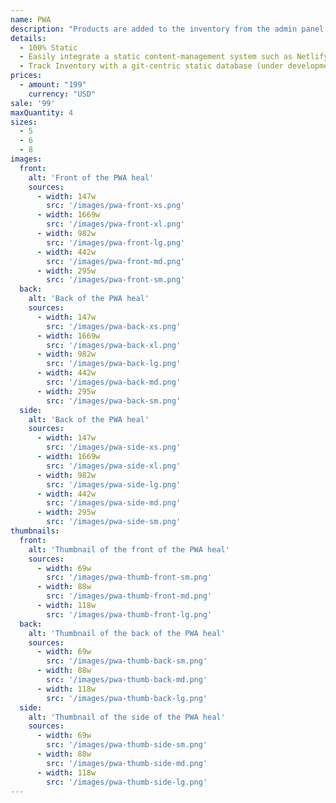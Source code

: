 ```yaml
---
name: PWA
description: "Products are added to the inventory from the admin panel. You can access this from the gocommerce.com/admin page. Check it out to learn more.\_"
details:
  - 100% Static
  - Easily integrate a static content-management system such as Netlify-CMS
  - Track Inventory with a git-centric static database (under development)
prices:
  - amount: "199"
    currency: "USD"
sale: '99'
maxQuantity: 4
sizes:
  - 5
  - 6
  - 8
images:
  front:
    alt: 'Front of the PWA heal'
    sources:
      - width: 147w
        src: '/images/pwa-front-xs.png'
      - width: 1669w
        src: '/images/pwa-front-xl.png'
      - width: 982w
        src: '/images/pwa-front-lg.png'
      - width: 442w
        src: '/images/pwa-front-md.png'
      - width: 295w
        src: '/images/pwa-front-sm.png'
  back:
    alt: 'Back of the PWA heal'
    sources:
      - width: 147w
        src: '/images/pwa-back-xs.png'
      - width: 1669w
        src: '/images/pwa-back-xl.png'
      - width: 982w
        src: '/images/pwa-back-lg.png'
      - width: 442w
        src: '/images/pwa-back-md.png'
      - width: 295w
        src: '/images/pwa-back-sm.png'
  side:
    alt: 'Back of the PWA heal'
    sources:
      - width: 147w
        src: '/images/pwa-side-xs.png'
      - width: 1669w
        src: '/images/pwa-side-xl.png'
      - width: 982w
        src: '/images/pwa-side-lg.png'
      - width: 442w
        src: '/images/pwa-side-md.png'
      - width: 295w
        src: '/images/pwa-side-sm.png'
thumbnails:
  front:
    alt: 'Thumbnail of the front of the PWA heal'
    sources:
      - width: 69w
        src: '/images/pwa-thumb-front-sm.png'
      - width: 88w
        src: '/images/pwa-thumb-front-md.png'
      - width: 118w
        src: '/images/pwa-thumb-front-lg.png'
  back:
    alt: 'Thumbnail of the back of the PWA heal'
    sources:
      - width: 69w
        src: '/images/pwa-thumb-back-sm.png'
      - width: 88w
        src: '/images/pwa-thumb-back-md.png'
      - width: 118w
        src: '/images/pwa-thumb-back-lg.png'
  side:
    alt: 'Thumbnail of the side of the PWA heal'
    sources:
      - width: 69w
        src: '/images/pwa-thumb-side-sm.png'
      - width: 88w
        src: '/images/pwa-thumb-side-md.png'
      - width: 118w
        src: '/images/pwa-thumb-side-lg.png'
---
```

